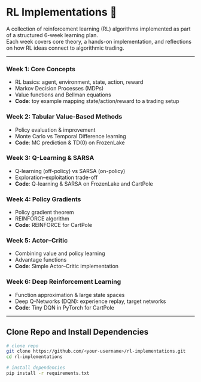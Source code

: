 # RL Implementations 🧠

A collection of reinforcement learning (RL) algorithms implemented as part of a structured 6-week learning plan.  
Each week covers core theory, a hands-on implementation, and reflections on how RL ideas connect to algorithmic trading.

---

### Week 1: Core Concepts
- RL basics: agent, environment, state, action, reward  
- Markov Decision Processes (MDPs)  
- Value functions and Bellman equations  
- **Code**: toy example mapping state/action/reward to a trading setup  

### Week 2: Tabular Value-Based Methods
- Policy evaluation & improvement  
- Monte Carlo vs Temporal Difference learning  
- **Code**: MC prediction & TD(0) on FrozenLake  

### Week 3: Q-Learning & SARSA
- Q-learning (off-policy) vs SARSA (on-policy)  
- Exploration–exploitation trade-off  
- **Code**: Q-learning & SARSA on FrozenLake and CartPole  

### Week 4: Policy Gradients
- Policy gradient theorem  
- REINFORCE algorithm  
- **Code**: REINFORCE for CartPole  

### Week 5: Actor–Critic
- Combining value and policy learning  
- Advantage functions  
- **Code**: Simple Actor–Critic implementation  

### Week 6: Deep Reinforcement Learning
- Function approximation & large state spaces  
- Deep Q-Networks (DQN): experience replay, target networks  
- **Code**: Tiny DQN in PyTorch for CartPole  

---

## Clone Repo and Install Dependencies

```bash
# clone repo
git clone https://github.com/<your-username>/rl-implementations.git
cd rl-implementations

# install dependencies
pip install -r requirements.txt
```

